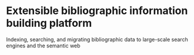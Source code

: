 Extensible bibliographic information building platform
======================================================

Indexing, searching, and migrating bibliographic data to large-scale search engines and the semantic web

